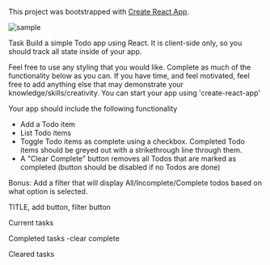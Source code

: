 This project was bootstrapped with [Create React App](https://github.com/facebookincubator/create-react-app).

![sample](https://raw.githubusercontent.com/nTamura/react-todo/master/public/screen.png)

Task
Build a simple Todo app using React. It is client-side only, so you should track all state inside of your app.

Feel free to use any styling that you would like. Complete as much of the functionality below as you can. If you have time, and feel motivated, feel free to add anything else that may demonstrate your knowledge/skills/creativity.
You can start your app using 'create-react-app'

Your app should include the following functionality
- Add a Todo item
- List Todo items
- Toggle Todo items as complete using a checkbox. Completed Todo items should be greyed out with a strikethrough line through them.
- A "Clear Complete" button removes all Todos that are marked as completed (button should be disabled if no Todos are done)

Bonus: Add a filter that will display All/Incomplete/Complete todos based on what option is selected.



TITLE, add button, filter button

Current tasks

Completed tasks
-clear complete

Cleared tasks
